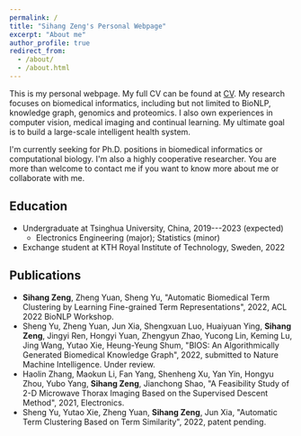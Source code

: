 ```yaml
---
permalink: /
title: "Sihang Zeng's Personal Webpage"
excerpt: "About me"
author_profile: true
redirect_from: 
  - /about/
  - /about.html
---
```


This is my personal webpage. My full CV can be found at [CV](https://cloud.tsinghua.edu.cn/f/eeff0a81b7bc4ffabbfe/). My research focuses on biomedical informatics, including but not limited to BioNLP, knowledge graph, genomics and proteomics. I also own experiences in computer vision, medical imaging and continual learning. My ultimate goal is to build a large-scale intelligent health system. 

I'm currently seeking for Ph.D. positions in biomedical informatics or computational biology. I'm also a highly cooperative researcher. You are more than welcome to contact me if you want to know more about me or collaborate with me.

## Education
- Undergraduate at Tsinghua University, China, 2019---2023 (expected)
  - Electronics Engineering (major); Statistics (minor)
- Exchange student at KTH Royal Institute of Technology, Sweden, 2022

## Publications
- **Sihang Zeng**, Zheng Yuan, Sheng Yu, "Automatic Biomedical Term Clustering by Learning Fine-grained Term Representations", 2022, ACL 2022 BioNLP Workshop.
- Sheng Yu, Zheng Yuan, Jun Xia, Shengxuan Luo, Huaiyuan Ying, **Sihang Zeng**, Jingyi Ren, Hongyi Yuan, Zhengyun Zhao, Yucong Lin, Keming Lu, Jing Wang, Yutao Xie, Heung-Yeung Shum, "BIOS: An Algorithmically Generated Biomedical Knowledge Graph", 2022, submitted to Nature Machine Intelligence. Under review.
- Haolin Zhang, Maokun Li, Fan Yang, Shenheng Xu, Yan Yin, Hongyu Zhou, Yubo Yang, **Sihang Zeng**, Jianchong Shao, "A Feasibility Study of 2-D Microwave Thorax Imaging Based on the Supervised Descent Method", 2021, Electronics.
- Sheng Yu, Yutao Xie, Zheng Yuan, **Sihang Zeng**, Jun Xia, "Automatic Term Clustering Based on Term Similarity", 2022, patent pending.

